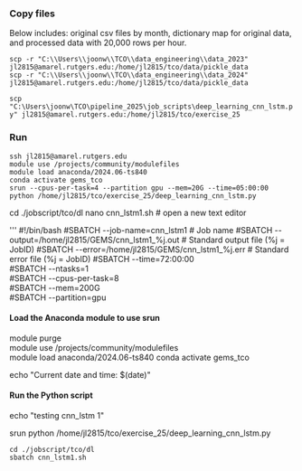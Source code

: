 ### Copy files

Below includes: original csv files by month, dictionary map for original data, and processed data with 20,000 rows per hour. 

```scp -r "C:\\Users\\joonw\\TCO\\data_engineering\\data_2023" jl2815@amarel.rutgers.edu:/home/jl2815/tco/data/pickle_data```   
```scp -r "C:\\Users\\joonw\\TCO\\data_engineering\\data_2024" jl2815@amarel.rutgers.edu:/home/jl2815/tco/data/pickle_data```         

```scp "C:\Users\joonw\TCO\pipeline_2025\job_scripts\deep_learning_cnn_lstm.py" jl2815@amarel.rutgers.edu:/home/jl2815/tco/exercise_25```

### Run

```ssh jl2815@amarel.rutgers.edu```     
```module use /projects/community/modulefiles```     
```module load anaconda/2024.06-ts840```     
```conda activate gems_tco```     
```srun --cpus-per-task=4 --partition gpu --mem=20G --time=05:00:00 python /home/jl2815/tco/exercise_25/deep_learning_cnn_lstm.py```       


cd ./jobscript/tco/dl
nano cnn_lstm1.sh                # open a new text editor

'''
#!/bin/bash
#SBATCH --job-name=cnn_lstm1                                       # Job name
#SBATCH --output=/home/jl2815/GEMS/cnn_lstm1_%j.out            # Standard output file (%j = JobID)
#SBATCH --error=/home/jl2815/GEMS/cnn_lstm1_%j.err              # Standard error file (%j = JobID)
#SBATCH --time=72:00:00                
#SBATCH --ntasks=1                       
#SBATCH --cpus-per-task=8                 
#SBATCH --mem=200G                          
#SBATCH --partition=gpu                     

#### Load the Anaconda module to use srun 
module purge                                              
module use /projects/community/modulefiles                 
module load anaconda/2024.06-ts840 
conda activate gems_tco

echo "Current date and time: $(date)"

#### Run the Python script

echo "testing cnn_lstm 1"

srun python /home/jl2815/tco/exercise_25/deep_learning_cnn_lstm.py
```
cd ./jobscript/tco/dl
sbatch cnn_lstm1.sh  
